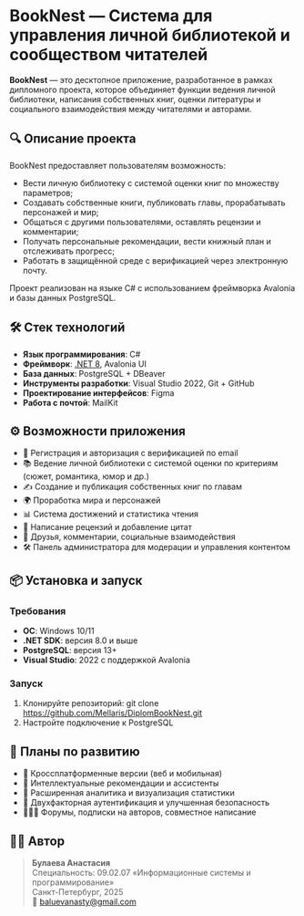 # BookNest — Система для управления личной библиотекой и сообществом читателей

**BookNest** — это десктопное приложение, разработанное в рамках дипломного проекта, которое объединяет функции ведения личной библиотеки, написания собственных книг, оценки литературы и социального взаимодействия между читателями и авторами.

## 🔍 Описание проекта

BookNest предоставляет пользователям возможность:
- Вести личную библиотеку с системой оценки книг по множеству параметров;
- Создавать собственные книги, публиковать главы, прорабатывать персонажей и мир;
- Общаться с другими пользователями, оставлять рецензии и комментарии;
- Получать персональные рекомендации, вести книжный план и отслеживать прогресс;
- Работать в защищённой среде с верификацией через электронную почту.

Проект реализован на языке C# с использованием фреймворка Avalonia и базы данных PostgreSQL.

## 🛠 Стек технологий

- **Язык программирования**: C#
- **Фреймворк**: [.NET 8](https://dotnet.microsoft.com/), Avalonia UI
- **База данных**: PostgreSQL + DBeaver
- **Инструменты разработки**: Visual Studio 2022, Git + GitHub
- **Проектирование интерфейсов**: Figma
- **Работа с почтой**: MailKit

## ⚙️ Возможности приложения

- 🔐 Регистрация и авторизация с верификацией по email  
- 📚 Ведение личной библиотеки с системой оценки по критериям (сюжет, романтика, юмор и др.)  
- ✍️ Создание и публикация собственных книг по главам  
- 🌍 Проработка мира и персонажей  
- 📊 Система достижений и статистика чтения  
- 📝 Написание рецензий и добавление цитат  
- 🤝 Друзья, комментарии, социальные взаимодействия  
- 🛠 Панель администратора для модерации и управления контентом  

## 📦 Установка и запуск

### Требования

- **ОС**: Windows 10/11  
- **.NET SDK**: версия 8.0 и выше  
- **PostgreSQL**: версия 13+  
- **Visual Studio**: 2022 с поддержкой Avalonia  

### Запуск

1. Клонируйте репозиторий:
   git clone https://github.com/Mellaris/DiplomBookNest.git
2. Настройте подключение к PostgreSQL

## 🚀 Планы по развитию

- 📱 Кроссплатформенные версии (веб и мобильная)
- 🧠 Интеллектуальные рекомендации и ассистенты
- 🧾 Расширенная аналитика и визуализация статистики
- 🔐 Двухфакторная аутентификация и улучшенная безопасность
- 🧑‍🤝‍🧑 Форумы, подписки на авторов, совместное написание

## 🧑‍💻 Автор

> **Булаева Анастасия**  
> Специальность: 09.02.07 «Информационные системы и программирование»  
> Санкт-Петербург, 2025  
> 📧 baluevanasty@gmail.com

